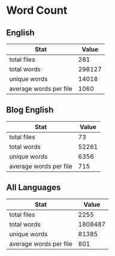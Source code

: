 # Word Count

## English

Stat | Value
---- | -----
total files | 281
total words | 298127
unique words | 14018
average words per file | 1060

## Blog English

Stat | Value
---- | -----
total files | 73
total words | 52261
unique words | 6356
average words per file | 715

## All Languages

Stat | Value
---- | -----
total files | 2255
total words | 1808487
unique words | 81385
average words per file | 801
